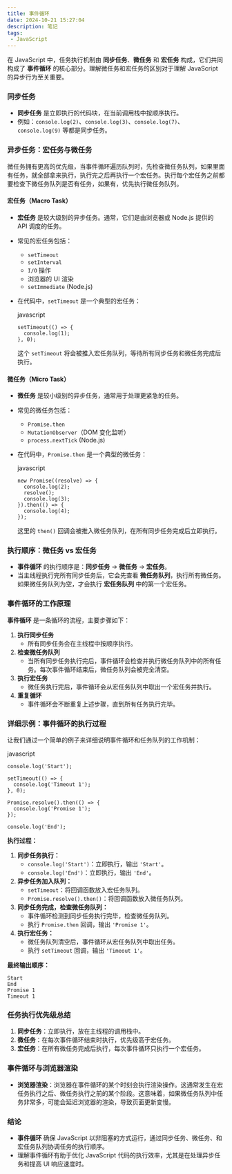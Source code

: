 ```yaml
---
title: 事件循环
date: 2024-10-21 15:27:04
description: 笔记
tags:
 - JavaScript
---
```


在 JavaScript 中，任务执行机制由 **同步任务**、**微任务** 和 **宏任务** 构成，它们共同构成了 **事件循环** 的核心部分。理解微任务和宏任务的区别对于理解 JavaScript 的异步行为至关重要。

### 同步任务

- **同步任务** 是立即执行的代码块，在当前调用栈中按顺序执行。
- 例如：`console.log(2)`、`console.log(3)`、`console.log(7)`、`console.log(9)` 等都是同步任务。

### 异步任务：宏任务与微任务

微任务拥有更高的优先级，当事件循环遍历队列时，先检查微任务队列，如果里面有任务，就全部拿来执行，执行完之后再执行一个宏任务。执行每个宏任务之前都要检查下微任务队列是否有任务，如果有，优先执行微任务队列。

#### 宏任务（Macro Task）

- **宏任务** 是较大级别的异步任务。通常，它们是由浏览器或 Node.js 提供的 API 调度的任务。

- 常见的宏任务包括：

  - `setTimeout`
  - `setInterval`
  - `I/O` 操作
  - 浏览器的 UI 渲染
  - `setImmediate` (Node.js)

- 在代码中，`setTimeout` 是一个典型的宏任务：

  javascript

  ```
  setTimeout(() => {
    console.log(1);
  }, 0);
  ```

  这个 `setTimeout` 将会被推入宏任务队列，等待所有同步任务和微任务完成后执行。

#### 微任务（Micro Task）

- **微任务** 是较小级别的异步任务，通常用于处理更紧急的任务。

- 常见的微任务包括：

  - `Promise.then`
  - `MutationObserver`（DOM 变化监听）
  - `process.nextTick` (Node.js)

- 在代码中，`Promise.then` 是一个典型的微任务：

  javascript

  ```
  new Promise((resolve) => {
    console.log(2);
    resolve();
    console.log(3);
  }).then(() => {
    console.log(4);
  });
  ```

  这里的 `then()` 回调会被推入微任务队列，在所有同步任务完成后立即执行。

### 执行顺序：微任务 vs 宏任务

- **事件循环** 的执行顺序是：**同步任务** -> **微任务** -> **宏任务**。
- 当主线程执行完所有同步任务后，它会先查看 **微任务队列**，执行所有微任务。如果微任务队列为空，才会执行 **宏任务队列** 中的第一个宏任务。

### 事件循环的工作原理

**事件循环** 是一条循环的流程，主要步骤如下：

1. **执行同步任务**
   - 所有同步任务会在主线程中按顺序执行。
2. **检查微任务队列**
   - 当所有同步任务执行完后，事件循环会检查并执行微任务队列中的所有任务。每次事件循环结束后，微任务队列会被完全清空。
3. **执行宏任务**
   - 微任务执行完后，事件循环会从宏任务队列中取出一个宏任务并执行。
4. **重复循环**
   - 事件循环会不断重复上述步骤，直到所有任务执行完毕。

### 详细示例：事件循环的执行过程

让我们通过一个简单的例子来详细说明事件循环和任务队列的工作机制：

javascript

```
console.log('Start');

setTimeout(() => {
  console.log('Timeout 1');
}, 0);

Promise.resolve().then(() => {
  console.log('Promise 1');
});

console.log('End');
```

**执行过程：**

1. **同步任务执行：**
   - `console.log('Start')`：立即执行，输出 `'Start'`。
   - `console.log('End')`：立即执行，输出 `'End'`。
2. **异步任务加入队列：**
   - `setTimeout`：将回调函数放入宏任务队列。
   - `Promise.resolve().then()`：将回调函数放入微任务队列。
3. **同步任务完成，检查微任务队列：**
   - 事件循环检测到同步任务执行完毕，检查微任务队列。
   - 执行 `Promise.then` 回调，输出 `'Promise 1'`。
4. **执行宏任务：**
   - 微任务队列清空后，事件循环从宏任务队列中取出任务。
   - 执行 `setTimeout` 回调，输出 `'Timeout 1'`。

**最终输出顺序：**

```
Start
End
Promise 1
Timeout 1
```

### 任务执行优先级总结

1. **同步任务**：立即执行，放在主线程的调用栈中。
2. **微任务**：在每次事件循环结束时执行，优先级高于宏任务。
3. **宏任务**：在所有微任务完成后执行，每次事件循环只执行一个宏任务。

### 事件循环与浏览器渲染

- **浏览器渲染**：浏览器在事件循环的某个时刻会执行渲染操作。这通常发生在宏任务执行之后、微任务执行之前的某个阶段。这意味着，如果微任务队列中任务非常多，可能会延迟浏览器的渲染，导致页面更新变慢。

### 结论

- **事件循环** 确保 JavaScript 以非阻塞的方式运行，通过同步任务、微任务、和宏任务队列协调任务的执行顺序。
- 理解事件循环有助于优化 JavaScript 代码的执行效率，尤其是在处理异步任务和提高 UI 响应速度时。